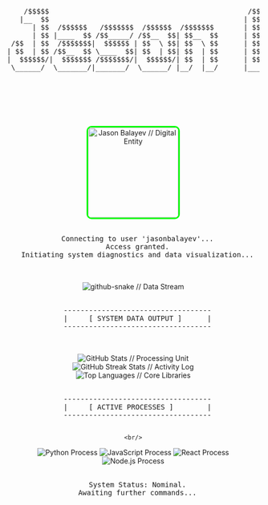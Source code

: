 <div align="center">

  <pre>
    /$$$$$                                               /$$$$$$$            /$$                                         
   |__  $$                                              | $$__  $$          | $$                                         
      | $$  /$$$$$$   /$$$$$$$  /$$$$$$  /$$$$$$$       | $$  \ $$  /$$$$$$ | $$  /$$$$$$  /$$   /$$  /$$$$$$  /$$    /$$
      | $$ |____  $$ /$$_____/ /$$__  $$| $$__  $$      | $$$$$$$  |____  $$| $$ |____  $$| $$  | $$ /$$__  $$|  $$  /$$/
 /$$  | $$  /$$$$$$$|  $$$$$$ | $$  \ $$| $$  \ $$      | $$__  $$  /$$$$$$$| $$  /$$$$$$$| $$  | $$| $$$$$$$$ \  $$/$$/ 
| $$  | $$ /$$__  $$ \____  $$| $$  | $$| $$  | $$      | $$  \ $$ /$$__  $$| $$ /$$__  $$| $$  | $$| $$_____/  \  $$$/  
|  $$$$$$/|  $$$$$$$ /$$$$$$$/|  $$$$$$/| $$  | $$      | $$$$$$$/|  $$$$$$$| $$|  $$$$$$$|  $$$$$$$|  $$$$$$$   \  $/   
 \______/  \_______/|_______/  \______/ |__/  |__/      |_______/  \_______/|__/ \_______/ \____  $$ \_______/    \_/    
                                                                                           /$$  | $$                     
                                                                                          |  $$$$$$/                     
                                                                                           \______/                      
  </pre>
  <br/>

  <img src="https://raw.githubusercontent.com/jasonbalayev/jasonbalayev/main/JasonCrypto.png" alt="Jason Balayev // Digital Entity" width="180px" style="border-radius: 10px; border: 3px solid #00ff00;" /> <br/>
  <br/>

  <pre>
  Connecting to user 'jasonbalayev'...
  Access granted.
  Initiating system diagnostics and data visualization...
  </pre>
  <br/>

</div>

<div align="center">
  <img src="https://raw.githubusercontent.com/jasonbalayev/jasonbalayev/output/github-snake-dark.svg" alt="github-snake // Data Stream" />
</div>

<div align="center">
  <br/>
  <pre>
  -----------------------------------
  |     [ SYSTEM DATA OUTPUT ]      |
  -----------------------------------
  </pre>
  <br/>

  <img src="https://github-readme-stats.vercel.app/api?username=jasonbalayev&show_icons=true&theme=dark&hide_border=true&count_private=true&title_color=00ff00&text_color=ffffff&icon_color=00ffff&bg_color=0d1117" alt="GitHub Stats // Processing Unit" />
  <br/>
  <img src="https://github-readme-streak-stats.herokuapp.com/?user=jasonbalayev&theme=dark&hide_border=true&stroke=00ff00&ring=00ffff&sideNums=ffffff&sideLabels=ffffff&dates=ffffff&background=0d1117" alt="GitHub Streak Stats // Activity Log" />
  <br/>
  <img src="https://github-readme-stats.vercel.app/api/top-langs/?username=jasonbalayev&layout=compact&theme=dark&hide_border=true&title_color=00ff00&text_color=ffffff&icon_color=00ffff&bg_color=0d1117" alt="Top Languages // Core Libraries" />

  <br/>
  <br/>

  <pre>
  -----------------------------------
  |     [ ACTIVE PROCESSES ]        |
  -----------------------------------
  </pre>
    <br/>

  <img src="https://img.shields.io/badge/-Python-3670A0?style=for-the-badge&logo=python&logoColor=ffffff&color=0d1117" alt="Python Process"/>
  <img src="https://img.shields.io/badge/-JavaScript-F7DF1E?style=for-the-badge&logo=javascript&logoColor=000000&color=0d1117" alt="JavaScript Process"/>
  <img src="https://img.shields.io/badge/-React-61DAFB?style=for-the-badge&logo=react&logoColor=000000&color=0d1117" alt="React Process"/>
  <img src="https://img.shields.io/badge/-Node.js-339933?style=for-the-badge&logo=node.js&logoColor=ffffff&color=0d1117" alt="Node.js Process"/>
    <br/>
  <br/>


  <pre>
  System Status: Nominal.
  Awaiting further commands...
  </pre>

</div>

<br/>
